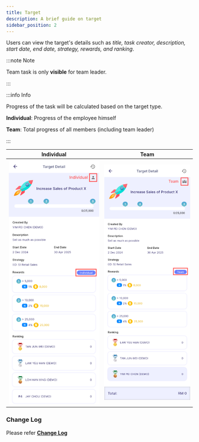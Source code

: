 ```yaml
---
title: Target
description: A brief guide on target
sidebar_position: 2
---
```


Users can view the target's details such as *title, task creator, description, start date, end date, strategy, rewards, and ranking*.

:::note Note

Team task is only **visible** for team leader.

:::

:::info Info

Progress of the task will be calculated based on the target type.

**Individual**: Progress of the employee himself

**Team**: Total progress of all members (including team leader)

:::

| Individual                                                                            | Team                                                                      |
| ------------------------------------------------------------------------------------- | ------------------------------------------------------------------------- |
| ![Individual](../../../../../static/img/integration/vision/task/individualTarget.png) | ![Team](../../../../../static/img/integration/vision/task/teamTarget.png) |

### Change Log

Please refer [**Change Log**](../manager_view/assignment/#change-log)
